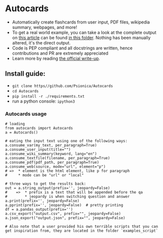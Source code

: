 # Autocards
* Automatically create flashcards from user input, PDF files, wikipedia summary, webpages, and more!
* To get a real world example, you can take a look at the complete output on [this article](https://www.biography.com/political-figure/philip-ii-of-macedon) can be found [in this folder](./output_example/). Nothing has been manually altered, it's the direct output.
* Code is PEP compliant and all docstrings are written, hence contributions and PR are extremely appreciated
* Learn more by reading [the official write-up](https://psionica.org/docs/lab/autocards/).

## Install guide:
* `git clone https//github.com/Psionica/Autocards`
* `cd Autocards`
* `pip install -r ./requirements.txt`
* run a python console: `ipython3`

### Autocards usage
```
# loading
from autocards import Autocards
a = Autocards()

# eating the input text using one of the following ways:
a.consume_var(my_text, per_paragraph=True) 
a.consume_user_input(title="")
a.consume_wiki_summary(keyword, lang="en")
a.consume_textfile(filename, per_paragraph=True)
a.consume_pdf(pdf_path, per_paragraph=True)
a.consume_web(source, mode="url", element="p")
# =>  * element is the html element, like p for paragraph
#     * mode can be "url" or "local"

# three ways to get the results back:
out = a.string_output(prefix='', jeopardy=False)
#    =>  * prefix is a text that will be appended before the qa
#        * jeopardy is when switching question and answer
a.print(prefix='', jeopardy=False)
a.pprint(prefix='', jeopardy=False)  # pretty printing
df = a.pandas_output(prefix='')
a.csv_export("output.csv", prefix="", jeopardy=False)
a.json_export("output.json", prefix="", jeopardy=False)

# Also note that a user provided his own terrible scripts that you can get inspiration from, they are located in the folder `examples_script`
```
